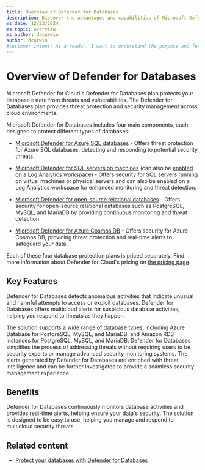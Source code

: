 ```yaml
---
title: Overview of Defender for Databases
description: Discover the advantages and capabilities of Microsoft Defender for Databases, including support for PostgreSQL, MySQL, and MariaDB.
ms.date: 12/23/2024
ms.topic: overview
ms.author: dacurwin
author: dcurwin
#customer intent: As a reader, I want to understand the purpose and features of Microsoft Defender for open-source relational databases so that I can make informed decisions about its usage.
---
```


# Overview of Defender for Databases

Microsoft Defender for Cloud's Defender for Databases plan protects your database estate from threats and vulnerabilities. The Defender for Databases plan provides threat protection and security management across cloud environments.

Microsoft Defender for Databases includes four main components, each designed to protect different types of databases:

- [Microsoft Defender for Azure SQL databases](defender-for-sql-introduction.md) - Offers threat protection for Azure SQL databases, detecting and responding to potential security threats. 

- [Microsoft Defender for SQL servers on machines](defender-for-sql-usage.md) (can also be [enabled on a Log Analytics workspace](enable-plan-workspace.md)) - Offers security for SQL servers running on virtual machines or physical servers and can also be enabled on a Log Analytics workspace for enhanced monitoring and threat detection.

- [Microsoft Defender for open-source relational databases](defender-for-databases-introduction.md) - Offers security for open-source relational databases such as PostgreSQL, MySQL, and MariaDB by providing continuous monitoring and threat detection.

- [Microsoft Defender for Azure Cosmos DB](concept-defender-for-cosmos.md) - Offers security for Azure Cosmos DB, providing threat protection and real-time alerts to safeguard your data.

Each of these four database protection plans is priced separately. Find more information about Defender for Cloud's pricing on [the pricing page](https://azure.microsoft.com/pricing/details/defender-for-cloud/).

## Key Features

Defender for Databases detects anomalous activities that indicate unusual and harmful attempts to access or exploit databases. Defender for Databases offers multicloud alerts for suspicious database activities, helping you respond to threats as they happen.

The solution supports a wide range of database types, including Azure Database for PostgreSQL, MySQL, and MariaDB, and Amazon RDS instances for PostgreSQL, MySQL, and MariaDB. Defender for Databases simplifies the process of addressing threats without requiring users to be security experts or manage advanced security monitoring systems. The alerts generated by Defender for Databases are enriched with threat intelligence and can be further investigated to provide a seamless security management experience.

## Benefits

Defender for Databases continuously monitors database activities and provides real-time alerts, helping ensure your data's security. The solution is designed to be easy to use, helping you manage and respond to multicloud security threats.

## Related content

- [Protect your databases with Defender for Databases](tutorial-enable-databases-plan.md)
